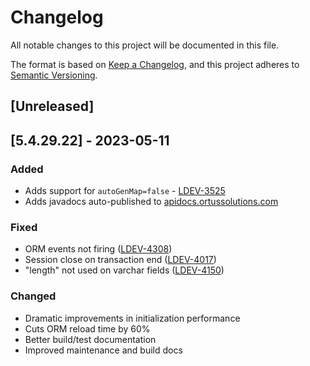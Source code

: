 # Changelog

All notable changes to this project will be documented in this file.

The format is based on [Keep a Changelog](https://keepachangelog.com/en/1.0.0/),
and this project adheres to [Semantic Versioning](https://semver.org/spec/v2.0.0.html).

## [Unreleased]

## [5.4.29.22] - 2023-05-11

### Added

* Adds support for `autoGenMap=false` - [LDEV-3525](https://luceeserver.atlassian.net/browse/LDEV-3525)
* Adds javadocs auto-published to [apidocs.ortussolutions.com](https://apidocs.ortussolutions.com/#/lucee/hibernate-extension/)

### Fixed

* ORM events not firing ([LDEV-4308](https://luceeserver.atlassian.net/browse/LDEV-4308))
* Session close on transaction end ([LDEV-4017](https://luceeserver.atlassian.net/browse/LDEV-4017))
* "length" not used on varchar fields ([LDEV-4150](https://luceeserver.atlassian.net/browse/LDEV-4150))

### Changed

* Dramatic improvements in initialization performance
* Cuts ORM reload time by 60%
* Better build/test documentation
* Improved maintenance and build docs